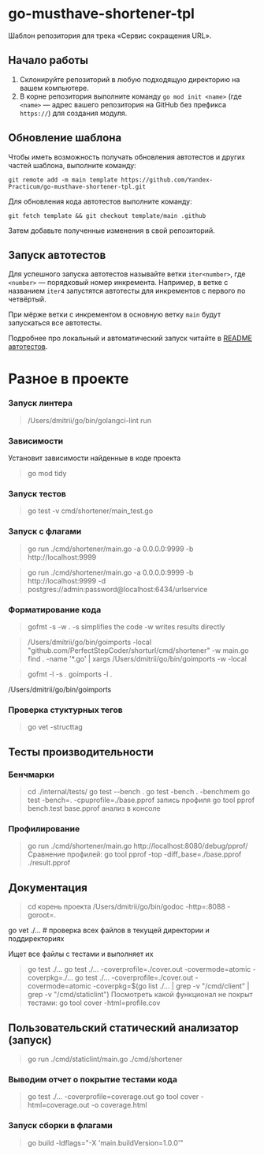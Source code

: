 # go-musthave-shortener-tpl

Шаблон репозитория для трека «Сервис сокращения URL».

## Начало работы

1. Склонируйте репозиторий в любую подходящую директорию на вашем компьютере.
2. В корне репозитория выполните команду `go mod init <name>` (где `<name>` — адрес вашего репозитория на GitHub без префикса `https://`) для создания модуля.

## Обновление шаблона

Чтобы иметь возможность получать обновления автотестов и других частей шаблона, выполните команду:

```
git remote add -m main template https://github.com/Yandex-Practicum/go-musthave-shortener-tpl.git
```

Для обновления кода автотестов выполните команду:

```
git fetch template && git checkout template/main .github
```

Затем добавьте полученные изменения в свой репозиторий.

## Запуск автотестов

Для успешного запуска автотестов называйте ветки `iter<number>`, где `<number>` — порядковый номер инкремента. Например, в ветке с названием `iter4` запустятся автотесты для инкрементов с первого по четвёртый.

При мёрже ветки с инкрементом в основную ветку `main` будут запускаться все автотесты.

Подробнее про локальный и автоматический запуск читайте в [README автотестов](https://github.com/Yandex-Practicum/go-autotests).

# Разное в проекте
### Запуск линтера
> /Users/dmitrii/go/bin/golangci-lint run

### Зависимости
Установит зависимости найденные в коде проекта
> go mod tidy

### Запуск тестов
> go test -v cmd/shortener/main_test.go

### Запуск с флагами
> go run ./cmd/shortener/main.go -a 0.0.0.0:9999 -b http://localhost:9999

> go run ./cmd/shortener/main.go -a 0.0.0.0:9999 -b http://localhost:9999 -d postgres://admin:password@localhost:6434/urlservice

### Форматирование кода
> gofmt -s -w .
-s simplifies the code
-w writes results directly

> /Users/dmitrii/go/bin/goimports -local "github.com/PerfectStepCoder/shorturl/cmd/shortener" -w main.go
> find . -name '*.go' | xargs /Users/dmitrii/go/bin/goimports -w -local 

> gofmt -l -s .
> goimports -l .

/Users/dmitrii/go/bin/goimports
### Проверка стуктурных тегов
> go vet -structtag

## Тесты производительности
### Бенчмарки
> cd ./internal/tests/
> go test --bench .
> go test -bench . -benchmem
> go test -bench=. -cpuprofile=./base.pprof запись профиля
> go tool pprof bench.test base.pprof  анализ в консоле

### Профилирование
> go run ./cmd/shortener/main.go
> http://localhost:8080/debug/pprof/
Сравнение профилей:
> go tool pprof -top -diff_base=./base.pprof ./result.pprof

## Документация
> cd корень проекта
> /Users/dmitrii/go/bin/godoc -http=:8088 
-goroot=.

go vet ./...      # проверка всех файлов в текущей директории и поддиректориях

Ищет все файлы с тестами и выполняет их
> go test ./... 
> go test ./... -coverprofile=./cover.out -covermode=atomic -coverpkg=./...
> go test ./... -coverprofile=./cover.out -covermode=atomic -coverpkg=$(go list ./... | grep -v "/cmd/client" | grep -v "/cmd/staticlint")
Посмотреть какой функционал не покрыт тестами:
> go tool cover -html=profile.cov

## Пользовательский статический анализатор (запуск)
> go run ./cmd/staticlint/main.go ./cmd/shortener

### Выводим отчет о покрытие тестами кода
> go test ./... -coverprofile=coverage.out
> go tool cover -html=coverage.out -o coverage.html

### Запуск сборки в флагами
> go build -ldflags="-X 'main.buildVersion=1.0.0'"